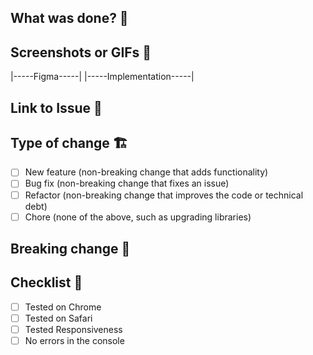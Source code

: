 ## What was done? 📝  <!-- explanation of what was done -->

## Screenshots or GIFs 📸
|-----Figma-----|
|-----Implementation-----|

## Link to Issue 🔗
<!-- provide the link to the related issue here -->

## Type of change 🏗
- [ ] New feature (non-breaking change that adds functionality)
- [ ] Bug fix (non-breaking change that fixes an issue)
- [ ] Refactor (non-breaking change that improves the code or technical debt)
- [ ] Chore (none of the above, such as upgrading libraries)

## Breaking change 🚨
<!-- describe here the breaking changes -->

## Checklist 🧐
- [ ] Tested on Chrome
- [ ] Tested on Safari
- [ ] Tested Responsiveness
- [ ] No errors in the console
